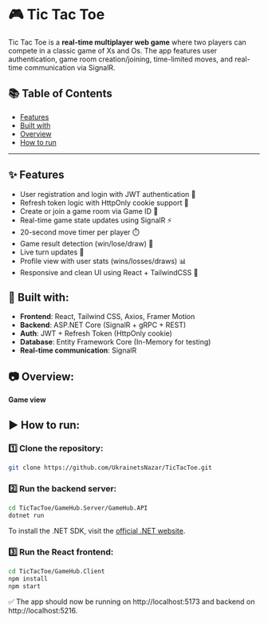 # 🎮 Tic Tac Toe

Tic Tac Toe is a **real-time multiplayer web game** where two players can compete in a classic game of Xs and Os.
The app features user authentication, game room creation/joining, time-limited moves, and real-time communication via SignalR.

## 📚 Table of Contents

- [Features](#-features)
- [Built with](#-built-with)
- [Overview](#-overview)
- [How to run](#-how-to-run)

---

## ✨ Features

- User registration and login with JWT authentication 🔐
- Refresh token logic with HttpOnly cookie support 🍪
- Create or join a game room via Game ID 🎲
- Real-time game state updates using SignalR ⚡
- 20-second move timer per player ⏱️
- Game result detection (win/lose/draw) 🎯
- Live turn updates 💬
- Profile view with user stats (wins/losses/draws) 📊
- Responsive and clean UI using React + TailwindCSS 🧩

## 🧰 Built with:

- **Frontend**: React, Tailwind CSS, Axios, Framer Motion
- **Backend**: ASP.NET Core (SignalR + gRPC + REST)
- **Auth**: JWT + Refresh Token (HttpOnly cookie)
- **Database**: Entity Framework Core (In-Memory for testing)
- **Real-time communication**: SignalR

## 📷 Overview:

**Game view**

## ▶️ How to run:

### 1️⃣ Clone the repository:
```bash
git clone https://github.com/UkrainetsNazar/TicTacToe.git
```

### 2️⃣ Run the backend server:
```bash
cd TicTacToe/GameHub.Server/GameHub.API
dotnet run
```
To install the .NET SDK, visit the [official .NET website](https://dotnet.microsoft.com/en-us/download).

### 3️⃣ Run the React frontend:
```bash
cd TicTacToe/GameHub.Client
npm install
npm start
```

✅ The app should now be running on http://localhost:5173 and backend on http://localhost:5216.
